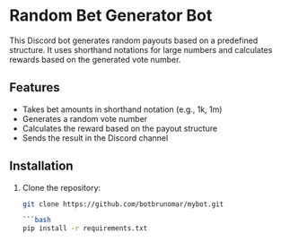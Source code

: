 # Random Bet Generator Bot

This Discord bot generates random payouts based on a predefined structure. It uses shorthand notations for large numbers and calculates rewards based on the generated vote number.

## Features

- Takes bet amounts in shorthand notation (e.g., 1k, 1m)
- Generates a random vote number
- Calculates the reward based on the payout structure
- Sends the result in the Discord channel

## Installation

1. Clone the repository:

   ```bash
   git clone https://github.com/botbrunomar/mybot.git

   ```bash
   pip install -r requirements.txt
